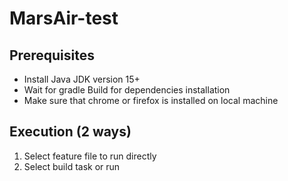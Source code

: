 # MarsAir-test

## Prerequisites
+ Install Java JDK version 15+
+ Wait for gradle Build for dependencies installation
+ Make sure that chrome or firefox is installed on local machine

## Execution (2 ways)
1. Select feature file to run directly 
2. Select build task or run 